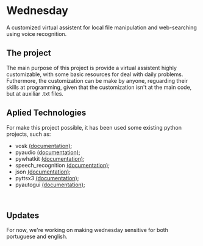 # Wednesday

A customized virtual assistent for local file manipulation and web-searching using voice recognition. 
<br>

## The project

The main purpose of this project is provide a virtual assistent highly customizable, with some basic resources for deal with daily problems.
<br>
Futhermore, the customization can be make by anyone, reguarding their skills at programming, given that the customization isn't at the main 
code, but at auxiliar .txt files.
<br>

## Aplied Technologies 

For make this project possible, it has been used some existing python projects, such as:

* vosk [(documentation)](https://alphacephei.com/vosk/);
* pyaudio [(documentation)](https://people.csail.mit.edu/hubert/pyaudio/docs/);
* pywhatkit [(documentation)](https://pypi.org/project/pywhatkit/);
* speech_recognition [(documentation)](https://pypi.org/project/SpeechRecognition/);
* json [(documentation)](https://docs.python.org/3/library/json.html);
* pyttsx3 [(documentation)](https://pyttsx3.readthedocs.io/en/latest/);
* pyautogui [(documentation)](https://pyautogui.readthedocs.io/en/latest/);

<br>

## Updates

For now, we're working on making wednesday sensitive for both portuguese and english.
